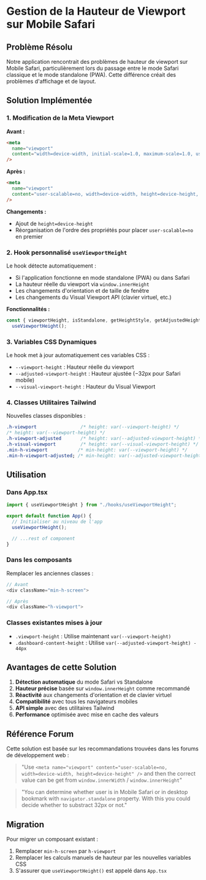 # Gestion de la Hauteur de Viewport sur Mobile Safari

## Problème Résolu

Notre application rencontrait des problèmes de hauteur de viewport sur Mobile Safari, particulièrement lors du passage entre le mode Safari classique et le mode standalone (PWA). Cette différence créait des problèmes d'affichage et de layout.

## Solution Implémentée

### 1. Modification de la Meta Viewport

**Avant :**

```html
<meta
  name="viewport"
  content="width=device-width, initial-scale=1.0, maximum-scale=1.0, user-scalable=no, viewport-fit=cover"
/>
```

**Après :**

```html
<meta
  name="viewport"
  content="user-scalable=no, width=device-width, height=device-height, initial-scale=1.0, maximum-scale=1.0, viewport-fit=cover"
/>
```

**Changements :**

- Ajout de `height=device-height`
- Réorganisation de l'ordre des propriétés pour placer `user-scalable=no` en premier

### 2. Hook personnalisé `useViewportHeight`

Le hook détecte automatiquement :

- Si l'application fonctionne en mode standalone (PWA) ou dans Safari
- La hauteur réelle du viewport via `window.innerHeight`
- Les changements d'orientation et de taille de fenêtre
- Les changements du Visual Viewport API (clavier virtuel, etc.)

**Fonctionnalités :**

```typescript
const { viewportHeight, isStandalone, getHeightStyle, getAdjustedHeightStyle } =
  useViewportHeight();
```

### 3. Variables CSS Dynamiques

Le hook met à jour automatiquement ces variables CSS :

- `--viewport-height` : Hauteur réelle du viewport
- `--adjusted-viewport-height` : Hauteur ajustée (−32px pour Safari mobile)
- `--visual-viewport-height` : Hauteur du Visual Viewport

### 4. Classes Utilitaires Tailwind

Nouvelles classes disponibles :

```css
.h-viewport                /* height: var(--viewport-height) */
/* height: var(--viewport-height) */
.h-viewport-adjusted       /* height: var(--adjusted-viewport-height) */
.h-visual-viewport         /* height: var(--visual-viewport-height) */
.min-h-viewport           /* min-height: var(--viewport-height) */
.min-h-viewport-adjusted; /* min-height: var(--adjusted-viewport-height) */
```

## Utilisation

### Dans App.tsx

```typescript
import { useViewportHeight } from "./hooks/useViewportHeight";

export default function App() {
  // Initialiser au niveau de l'app
  useViewportHeight();

  // ...rest of component
}
```

### Dans les composants

Remplacer les anciennes classes :

```typescript
// Avant
<div className="min-h-screen">

// Après
<div className="h-viewport">
```

### Classes existantes mises à jour

- `.viewport-height` : Utilise maintenant `var(--viewport-height)`
- `.dashboard-content-height` : Utilise `var(--adjusted-viewport-height) - 44px`

## Avantages de cette Solution

1. **Détection automatique** du mode Safari vs Standalone
2. **Hauteur précise** basée sur `window.innerHeight` comme recommandé
3. **Réactivité** aux changements d'orientation et de clavier virtuel
4. **Compatibilité** avec tous les navigateurs mobiles
5. **API simple** avec des utilitaires Tailwind
6. **Performance** optimisée avec mise en cache des valeurs

## Référence Forum

Cette solution est basée sur les recommandations trouvées dans les forums de développement web :

> "Use `<meta name="viewport" content="user-scalable=no, width=device-width, height=device-height" />` and then the correct value can be get from `window.innerWidth` / `window.innerHeight`"

> "You can determine whether user is in Mobile Safari or in desktop bookmark with `navigator.standalone` property. With this you could decide whether to substract 32px or not."

## Migration

Pour migrer un composant existant :

1. Remplacer `min-h-screen` par `h-viewport`
2. Remplacer les calculs manuels de hauteur par les nouvelles variables CSS
3. S'assurer que `useViewportHeight()` est appelé dans `App.tsx`
